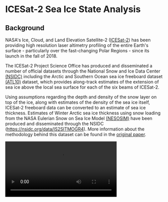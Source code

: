 <!-- #region -->
ICESat-2 Sea Ice State Analysis
============================================= 

## Background 

NASA's Ice, Cloud, and Land Elevation Satellite-2 ([ICESat-2](https://icesat-2.gsfc.nasa.gov/)) has been providing high resolution laser altimetry profiling of the entire Earth's surface - particularly over the fast-changing Polar Regions - since its launch in the fall of 2018. 

The ICESat-2 Project Science Office has produced and disseminated a number of official datasets through the National Snow and Ice Data Center [(NSIDC)](https://nsidc.org/data/icesat-2) including the Arctic and Southern Ocean sea ice freeboard dataset [(ATL10)](https://nsidc.org/data/ATL10)  dataset, which provides along-track estimates of the extension of sea ice above the local sea surface for each of the six beams of ICESat-2. 

Using assumptions regarding the depth and density of the snow layer on top of the ice, along with estimates of the density of the sea ice itself,  ICESat-2 freeboard data can be converted to an estimate of sea ice thickness. Estimates of Winter Arctic sea ice thickness using snow loading from the NASA Eulerian Snow on Sea Ice Model [(NESOSIM)](https://github.com/akpetty/NESOSIM) have been produced and disseminated through the NSIDC (https://nsidc.org/data/IS2SITMOGR4). More information about the methodology behind this dataset can be found in the [original paper](http://www.alekpetty.com/papers/petty2020). 

<video src='https://svs.gsfc.nasa.gov/vis/a000000/a004900/a004988/sea_ice_thickness_2022_1080p30.mp4' width=70%/> 

Since its launch in 2018, ICESat-2 has now collected and analyzed data over four winter seasons across the entire Arctic Ocean. A [manuscript is currently in review](https://tc.copernicus.org/preprints/tc-2022-39/) regarding the analysis of the first three winters of data collected  which was the original motivation behind the creation of this Jupyter Book.

![ICESat-2 maps](figs/maps_thickness_winter.png "ICESat-2 mean winter Arctic sea ice thickness - REPLACE WITH UPDATED BASIC INTERACTIVE PLOT?")

Our goal going forward is to continue to update this book as new data is produced and to share additional analyses of the sea ice state using the incredible data collected by ICESat-2. 


## Jupyter Book description
[Jupyter Books](https://jupyterbook.org/intro.html) provide a novel means of compiling Jupyter Notebooks into one convenient and well-indexed location. Here, a series of Jupyter Notebooks are used to provide a visual demonstration of our efforts to analyze winter Arctic sea ice conditions, primiarly freeboard and thickness, derived from ICESat-2 data, along with other relevant datasets.<br><br>

We've also set up the book so that users can easily run the code without needing to download anything by using the hosting service called Binder. To run a notebook (chapter pages in the book) in Binder, just click the **Binder** tab under the rocket ship icon at the top of each notebook. This option is configured for all notebooks except the modules in the Helper Functions section and the data wrangling notebook. 

## Accessing the data 
The monthly gridded ICESat-2 winter Arctic sea ice thickness data are archived and made publically available at the NSIDC (https://nsidc.org/data/IS2SITMOGR4). However, to simply our analysis we have also uploaded these same data to a [google cloud storage bucket](https://console.cloud.google.com/storage/browser/sea-ice-thickness-data/IS2SITMOGR4/v002). We have also generated and uploaded a single netcdf file containing all the data presented in this Jupyter Book in the same bucket under the name `icesat2-book-data.nc`. This dataset contains all the gridded ICESat-2 sea ice thickness data along with all other datasets used in the notebook to help contextualize the sea ice and atmospheric conditions through each winter. All datasets included have been regridded to the same NSIDC North Polar Sterographic grid (the native grid of the ICESat-2 sea ice data used), to simplify the mapping and comparisons. See the Data Wrangling page for more information each dataset and on on the regridding process.

## Packages 
All of the notebooks in this notebook utilize [xarray](http://xarray.pydata.org/en/stable/), a python package built for working with multi-dimensional data like the monthly gridded sea ice data. Xarray is especially useful for time series data and allows for easily plotting data on map projections via compatability with the python packages cartopy and hvplot. 

## License

All content in this Jupyter Book is distributed under the MIT license.  

## Contributors

**Alek Petty (Current repository lead, summer 2022 onwards)**<br>
[![GitHub](https://badgen.net/badge/icon/github?icon=github&label)](https://github.com/akpetty) 

**Nicole Keeney (Original repository creator)**<br>
[![GitHub](https://badgen.net/badge/icon/github?icon=github&label)](https://github.com/nicolejkeeney)

## References

Petty, A. A., N. T. Kurtz, R. Kwok, T. Markus, T. A. Neumann (2020), Winter Arctic sea ice thickness from ICESat‐2 freeboards, Journal of Geophysical Research: Oceans, 125, e2019JC015764. doi:10.1029/2019JC015764

Petty A. A., N. Keeney, A. Cabaj, P. Kushner, M. Bagnardi (2022), Winter Arctic sea ice thickness from ICESat-2: upgrades to freeboard and snow loading estimates and an assessment of the first three winters of data collection, The Cryosphere Discuss (preprint), doi: 10.5194/tc-2022-39.
 
